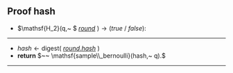 ## Proof hash
- $\mathsf{H_2}(q,~ $ [$round$](variables#round) $) \rightarrow (true ~ /~ false):$
---
- $hash \leftarrow \mathsf{digest}($ [$round.hash$](variables#round-digest) $)$
- **return** $~~ \mathsf{sample\\_bernoulli}(hash,~ q).$
---
